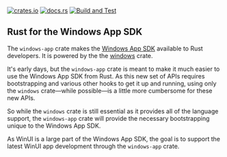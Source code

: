 [![crates.io](https://img.shields.io/crates/v/windows-app.svg)](https://crates.io/crates/windows-app)
[![docs.rs](https://docs.rs/windows-app/badge.svg)](https://docs.rs/windows-app)
[![Build and Test](https://github.com/microsoft/windows-app-rs/workflows/Build%20and%20Test/badge.svg?event=push)](https://github.com/microsoft/windows-app-rs/actions)

## Rust for the Windows App SDK

The `windows-app` crate makes the [Windows App SDK](https://github.com/microsoft/WindowsAppSDK) available to Rust developers. It is powered by the the [windows](https://github.com/microsoft/windows-rs) crate.

It's early days, but the `windows-app` crate is meant to make it much easier to use the Windows App SDK from Rust. As this new set of APIs requires bootstrapping and various other hooks to get it up and running, using only the `windows` crate—while possible—is a little more cumbersome for these new APIs. 

So while the `windows` crate is still essential as it provides all of the language support, the `windows-app` crate will provide the necessary bootstrapping unique to the Windows App SDK. 

As WinUI is a large part of the Windows App SDK, the goal is to support the latest WinUI app development through the `windows-app` crate.
